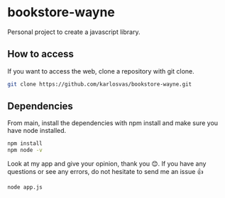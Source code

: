 # bookstore-wayne
Personal project to create a javascript library.

## How to access
If you want to access the web, clone a repository with git clone.

```bash
git clone https://github.com/karlosvas/bookstore-wayne.git
```
## Dependencies
From main, install the dependencies with npm install and make sure you have node installed.
```bash
npm install
npm node -v
```
Look at my app and give your opinion, thank you 😊. If you have any questions or see any errors, do not hesitate to send me an issue 👍
```bash
node app.js
```
